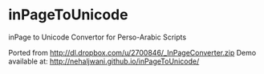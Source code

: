 # inPageToUnicode
inPage to Unicode Convertor for  Perso-Arabic Scripts

Ported from http://dl.dropbox.com/u/2700846/_InPageConverter.zip
Demo available at: http://nehaljwani.github.io/inPageToUnicode/
